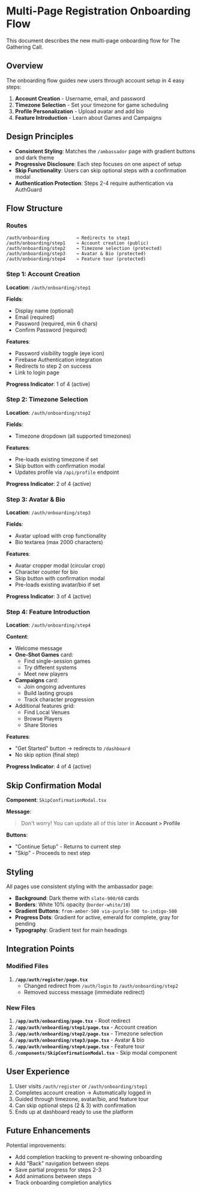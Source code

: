 # Multi-Page Registration Onboarding Flow

This document describes the new multi-page onboarding flow for The Gathering Call.

## Overview

The onboarding flow guides new users through account setup in 4 easy steps:

1. **Account Creation** - Username, email, and password
2. **Timezone Selection** - Set your timezone for game scheduling
3. **Profile Personalization** - Upload avatar and add bio
4. **Feature Introduction** - Learn about Games and Campaigns

## Design Principles

- **Consistent Styling**: Matches the `/ambassador` page with gradient buttons and dark theme
- **Progressive Disclosure**: Each step focuses on one aspect of setup
- **Skip Functionality**: Users can skip optional steps with a confirmation modal
- **Authentication Protection**: Steps 2-4 require authentication via AuthGuard

## Flow Structure

### Routes

```
/auth/onboarding          → Redirects to step1
/auth/onboarding/step1    → Account creation (public)
/auth/onboarding/step2    → Timezone selection (protected)
/auth/onboarding/step3    → Avatar & Bio (protected)
/auth/onboarding/step4    → Feature tour (protected)
```

### Step 1: Account Creation

**Location**: `/auth/onboarding/step1`

**Fields**:
- Display name (optional)
- Email (required)
- Password (required, min 6 chars)
- Confirm Password (required)

**Features**:
- Password visibility toggle (eye icon)
- Firebase Authentication integration
- Redirects to step 2 on success
- Link to login page

**Progress Indicator**: 1 of 4 (active)

### Step 2: Timezone Selection

**Location**: `/auth/onboarding/step2`

**Fields**:
- Timezone dropdown (all supported timezones)

**Features**:
- Pre-loads existing timezone if set
- Skip button with confirmation modal
- Updates profile via `/api/profile` endpoint

**Progress Indicator**: 2 of 4 (active)

### Step 3: Avatar & Bio

**Location**: `/auth/onboarding/step3`

**Fields**:
- Avatar upload with crop functionality
- Bio textarea (max 2000 characters)

**Features**:
- Avatar cropper modal (circular crop)
- Character counter for bio
- Skip button with confirmation modal
- Pre-loads existing avatar/bio if set

**Progress Indicator**: 3 of 4 (active)

### Step 4: Feature Introduction

**Location**: `/auth/onboarding/step4`

**Content**:
- Welcome message
- **One-Shot Games** card:
  - Find single-session games
  - Try different systems
  - Meet new players
- **Campaigns** card:
  - Join ongoing adventures
  - Build lasting groups
  - Track character progression
- Additional features grid:
  - Find Local Venues
  - Browse Players
  - Share Stories

**Features**:
- "Get Started" button → redirects to `/dashboard`
- No skip option (final step)

**Progress Indicator**: 4 of 4 (active)

## Skip Confirmation Modal

**Component**: `SkipConfirmationModal.tsx`

**Message**: 
> Don't worry! You can update all of this later in **Account > Profile**

**Buttons**:
- "Continue Setup" - Returns to current step
- "Skip" - Proceeds to next step

## Styling

All pages use consistent styling with the ambassador page:

- **Background**: Dark theme with `slate-900/60` cards
- **Borders**: White 10% opacity (`border-white/10`)
- **Gradient Buttons**: `from-amber-500 via-purple-500 to-indigo-500`
- **Progress Dots**: Gradient for active, emerald for complete, gray for pending
- **Typography**: Gradient text for main headings

## Integration Points

### Modified Files

1. **`/app/auth/register/page.tsx`**
   - Changed redirect from `/auth/login` to `/auth/onboarding/step2`
   - Removed success message (immediate redirect)

### New Files

1. **`/app/auth/onboarding/page.tsx`** - Root redirect
2. **`/app/auth/onboarding/step1/page.tsx`** - Account creation
3. **`/app/auth/onboarding/step2/page.tsx`** - Timezone selection
4. **`/app/auth/onboarding/step3/page.tsx`** - Avatar & bio
5. **`/app/auth/onboarding/step4/page.tsx`** - Feature tour
6. **`/components/SkipConfirmationModal.tsx`** - Skip modal component

## User Experience

1. User visits `/auth/register` or `/auth/onboarding/step1`
2. Completes account creation → Automatically logged in
3. Guided through timezone, avatar/bio, and feature tour
4. Can skip optional steps (2 & 3) with confirmation
5. Ends up at dashboard ready to use the platform

## Future Enhancements

Potential improvements:

- Add completion tracking to prevent re-showing onboarding
- Add "Back" navigation between steps
- Save partial progress for steps 2-3
- Add animations between steps
- Track onboarding completion analytics
